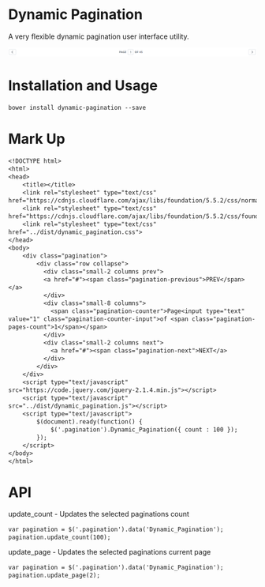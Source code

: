 # Dynamic Pagination
A very flexible dynamic pagination user interface utility. 

![alt tag](https://raw.githubusercontent.com/johndavedecano/dynamic-pagination/master/dist/dynamic_menu.png)

# Installation and Usage
```
bower install dynamic-pagination --save
```
# Mark Up
```
<!DOCTYPE html>
<html>
<head>
    <title></title>
    <link rel="stylesheet" type="text/css" href="https://cdnjs.cloudflare.com/ajax/libs/foundation/5.5.2/css/normalize.min.css">
    <link rel="stylesheet" type="text/css" href="https://cdnjs.cloudflare.com/ajax/libs/foundation/5.5.2/css/foundation.min.css">
    <link rel="stylesheet" type="text/css" href="../dist/dynamic_pagination.css">
</head>
<body>
    <div class="pagination">
        <div class="row collapse">
          <div class="small-2 columns prev">
          <a href="#"><span class="pagination-previous">PREV</span></a>
          </div>
          <div class="small-8 columns">
            <span class="pagination-counter">Page<input type="text" value="1" class="pagination-counter-input">of <span class="pagination-pages-count">1</span></span>
          </div>
          <div class="small-2 columns next">
            <a href="#"><span class="pagination-next">NEXT</a>
          </div>
        </div>
    </div>
    <script type="text/javascript" src="https://code.jquery.com/jquery-2.1.4.min.js"></script>
    <script type="text/javascript" src="../dist/dynamic_pagination.js"></script>
    <script type="text/javascript">
        $(document).ready(function() {
            $('.pagination').Dynamic_Pagination({ count : 100 });
        });
    </script>
</body>
</html>
```

# API
update_count - Updates the selected paginations count
```
var pagination = $('.pagination').data('Dynamic_Pagination');
pagination.update_count(100);
```
update_page - Updates the selected paginations current page
```
var pagination = $('.pagination').data('Dynamic_Pagination');
pagination.update_page(2);
```
